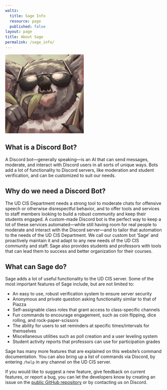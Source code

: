 ```yaml
---
waltz:
  title: Sage Info
  resource: page
  published: false
layout: page
title: About Sage
permalink: /sage_info/
---
```


<img src="/assets/sage.png" width="50%">

## What is a Discord Bot?

A Discord bot—generally speaking—is an AI that can send messages, moderate, and interact with Discord users in all sorts of unique ways. Bots add a lot of functionality to Discord servers, like moderation and student verification, and can be customized to suit our needs.
## Why do we need a Discord Bot?

The UD CIS Department needs a strong tool to moderate chats for offensive speech or otherwise disrespectful behavior, and to offer tools and services to staff members looking to build a robust community and keep their students engaged. A custom-made Discord bot is the perfect way to keep a lot of these services automated—while still having room for real people to moderate and interact with the Discord server—and to tailor that automation to the needs of the UD CIS Department. We call our custom bot ‘Sage’ and proactively maintain it and adapt to any new needs of the UD CIS community and staff. Sage also provides students and professors with tools that can lead them to success and better organization for their courses.

## What can Sage do?

Sage adds a lot of useful functionality to the UD CIS server. Some of the most important features of Sage include, but are not limited to:

- An easy to use, robust verification system to ensure server security
- Anonymous and private question asking functionality similar to that of Piazza
- Self-assignable class roles that grant access to class-specific channels
- Fun commands to encourage engagement, such as coin flipping, dice rolling, and rock-paper-scissors
- The ability for users to set reminders at specific times/intervals for themselves 
- Miscellaneous utilities such as poll creation and a user leveling system
- Student activity reports that professors can use for participation grades

Sage has many more features that are explained on this website’s command documentation. You can also bring up a list of commands via Discord, by entering `/help` in any channel on the UD CIS server.

If you would like to suggest a new feature, give feedback on current features, or report a bug, you can let the developers know by creating an issue
on the [public GitHub repository][0] or by contacting us on Discord.

[0]: https://github.com/ud-cis-discord/SageV2
[1]: /assets/sage.png